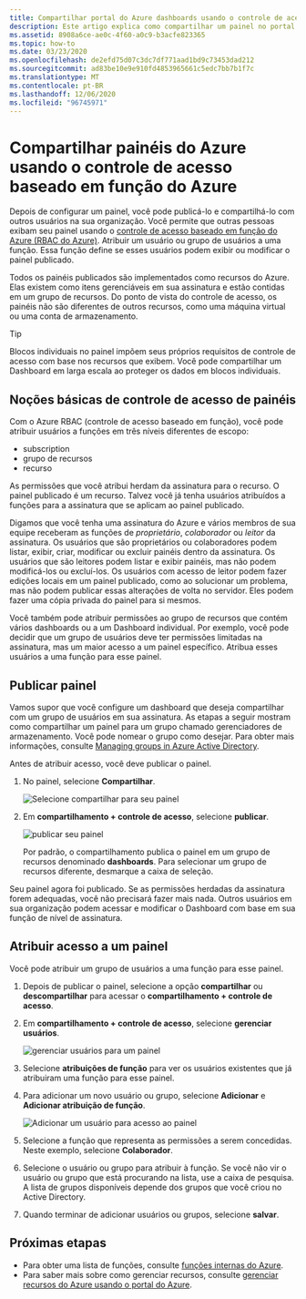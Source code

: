 ```yaml
---
title: Compartilhar portal do Azure dashboards usando o controle de acesso baseado em função do Azure
description: Este artigo explica como compartilhar um painel no portal do Azure usando o controle de acesso baseado em função do Azure.
ms.assetid: 8908a6ce-ae0c-4f60-a0c9-b3acfe823365
ms.topic: how-to
ms.date: 03/23/2020
ms.openlocfilehash: de2efd75d07c3dc7df771aad1bd9c73453dad212
ms.sourcegitcommit: ad83be10e9e910fd4853965661c5edc7bb7b1f7c
ms.translationtype: MT
ms.contentlocale: pt-BR
ms.lasthandoff: 12/06/2020
ms.locfileid: "96745971"
---
```

# <a name="share-azure-dashboards-by-using-azure-role-based-access-control"></a>Compartilhar painéis do Azure usando o controle de acesso baseado em função do Azure

Depois de configurar um painel, você pode publicá-lo e compartilhá-lo com outros usuários na sua organização. Você permite que outras pessoas exibam seu painel usando o [controle de acesso baseado em função do Azure (RBAC do Azure)](../role-based-access-control/role-assignments-portal.md). Atribuir um usuário ou grupo de usuários a uma função. Essa função define se esses usuários podem exibir ou modificar o painel publicado.

Todos os painéis publicados são implementados como recursos do Azure. Elas existem como itens gerenciáveis em sua assinatura e estão contidas em um grupo de recursos. Do ponto de vista do controle de acesso, os painéis não são diferentes de outros recursos, como uma máquina virtual ou uma conta de armazenamento.

> [!TIP]
> Blocos individuais no painel impõem seus próprios requisitos de controle de acesso com base nos recursos que exibem. Você pode compartilhar um Dashboard em larga escala ao proteger os dados em blocos individuais.
> 
> 

## <a name="understanding-access-control-for-dashboards"></a>Noções básicas de controle de acesso de painéis

Com o Azure RBAC (controle de acesso baseado em função), você pode atribuir usuários a funções em três níveis diferentes de escopo:

* subscription
* grupo de recursos
* recurso

As permissões que você atribui herdam da assinatura para o recurso. O painel publicado é um recurso. Talvez você já tenha usuários atribuídos a funções para a assinatura que se aplicam ao painel publicado.

Digamos que você tenha uma assinatura do Azure e vários membros de sua equipe receberam as funções de *proprietário*, *colaborador* ou *leitor* da assinatura. Os usuários que são proprietários ou colaboradores podem listar, exibir, criar, modificar ou excluir painéis dentro da assinatura. Os usuários que são leitores podem listar e exibir painéis, mas não podem modificá-los ou excluí-los. Os usuários com acesso de leitor podem fazer edições locais em um painel publicado, como ao solucionar um problema, mas não podem publicar essas alterações de volta no servidor. Eles podem fazer uma cópia privada do painel para si mesmos.

Você também pode atribuir permissões ao grupo de recursos que contém vários dashboards ou a um Dashboard individual. Por exemplo, você pode decidir que um grupo de usuários deve ter permissões limitadas na assinatura, mas um maior acesso a um painel específico. Atribua esses usuários a uma função para esse painel.

## <a name="publish-dashboard"></a>Publicar painel

Vamos supor que você configure um dashboard que deseja compartilhar com um grupo de usuários em sua assinatura. As etapas a seguir mostram como compartilhar um painel para um grupo chamado gerenciadores de armazenamento. Você pode nomear o grupo como desejar. Para obter mais informações, consulte [Managing groups in Azure Active Directory](../active-directory/fundamentals/active-directory-groups-create-azure-portal.md).

Antes de atribuir acesso, você deve publicar o painel.

1. No painel, selecione **Compartilhar**.

    ![Selecione compartilhar para seu painel](./media/azure-portal-dashboard-share-access/share-dashboard-for-access-control.png)

1. Em **compartilhamento + controle de acesso**, selecione **publicar**.

    ![publicar seu painel](./media/azure-portal-dashboard-share-access/publish-dashboard-for-access-control.png)

     Por padrão, o compartilhamento publica o painel em um grupo de recursos denominado **dashboards**. Para selecionar um grupo de recursos diferente, desmarque a caixa de seleção.

Seu painel agora foi publicado. Se as permissões herdadas da assinatura forem adequadas, você não precisará fazer mais nada. Outros usuários em sua organização podem acessar e modificar o Dashboard com base em sua função de nível de assinatura.

## <a name="assign-access-to-a-dashboard"></a>Atribuir acesso a um painel

Você pode atribuir um grupo de usuários a uma função para esse painel.

1. Depois de publicar o painel, selecione a opção **compartilhar** ou **descompartilhar** para acessar o **compartilhamento + controle de acesso**.

1. Em **compartilhamento + controle de acesso**, selecione **gerenciar usuários**.

    ![gerenciar usuários para um painel](./media/azure-portal-dashboard-share-access/manage-users-for-access-control.png)

1. Selecione **atribuições de função** para ver os usuários existentes que já atribuiram uma função para esse painel.

1. Para adicionar um novo usuário ou grupo, selecione **Adicionar** e **Adicionar atribuição de função**.

    ![Adicionar um usuário para acesso ao painel](./media/azure-portal-dashboard-share-access/manage-users-existing-users.png)

1. Selecione a função que representa as permissões a serem concedidas. Neste exemplo, selecione **Colaborador**.

1. Selecione o usuário ou grupo para atribuir à função. Se você não vir o usuário ou grupo que está procurando na lista, use a caixa de pesquisa. A lista de grupos disponíveis depende dos grupos que você criou no Active Directory.

1. Quando terminar de adicionar usuários ou grupos, selecione **salvar**.

## <a name="next-steps"></a>Próximas etapas

* Para obter uma lista de funções, consulte [funções internas do Azure](../role-based-access-control/built-in-roles.md).
* Para saber mais sobre como gerenciar recursos, consulte [gerenciar recursos do Azure usando o portal do Azure](../azure-resource-manager/management/manage-resources-portal.md).